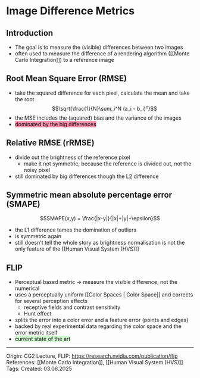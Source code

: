 # Image Difference Metrics

## Introduction

- The goal is to measure the (visible) differences between two images
- often used to measure the difference of a rendering algorithm ([[Monte Carlo Integration]]) to a reference image

## Root Mean Square Error (RMSE)

- take the squared difference for each pixel, calculate the mean and take the root
$$\sqrt{\frac{1}{N}\sum_i^N (a_i - b_i)²}$$
- the MSE includes the (squared) bias and the variance of the images
- <mark style="background: #FF5582A6;">dominated by the big differences</mark>

## Relative RMSE (rRMSE)

- divide out the brightness of the reference pixel
	- make it not symmetric, because the reference is divided out, not the noisy pixel
- still dominated by big differences though the L2 difference

## Symmetric mean absolute percentage error (SMAPE)

$$SMAPE(x,y) = \frac{|x-y|}{|x|+|y|+\epsilon}$$
- the L1 difference tames the domination of outliers
- is symmetric again
- still doesn't tell the whole story as brightness normalisation is not the only feature of the [[Human Visual System (HVS)]]

## FLIP

- Perceptual based metric -> measure the visible difference, not the numerical 
- uses a perceptually uniform [[Color Spaces | Color Space]] and corrects for several perception effects
	- receptive fields  and contrast sensitivity
	- Hunt effect
- splits the error into a color error and a feature error (points and edges)
- backed by real experimental data regarding the color space and the error metric itself
- <mark style="background: #BBFABBA6;">current state of the art</mark>

---

Origin: CG2 Lecture, FLIP: https://research.nvidia.com/publication/flip
References: [[Monte Carlo Integration]], [[Human Visual System (HVS)]]
Tags: 
Created: 03.06.2025

